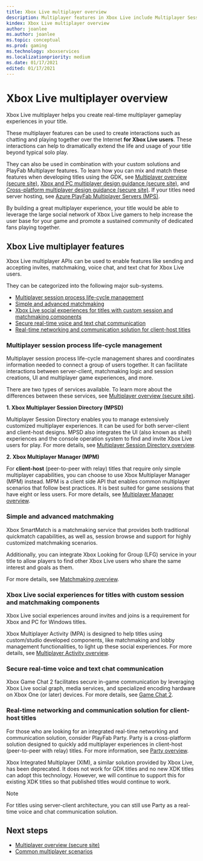 ```yaml
---
title: Xbox Live multiplayer overview
description: Multiplayer features in Xbox Live include Multiplayer Session Directory, matchmaking, networking, voice chat, and text chat.
kindex: Xbox Live multiplayer overview
author: joanlee
ms.author: joanlee
ms.topic: conceptual
ms.prod: gaming
ms.technology: xboxservices
ms.localizationpriority: medium
ms.date: 01/17/2021
edited: 01/17/2021
---
```


# Xbox Live multiplayer overview

Xbox Live multiplayer helps you create real-time multiplayer gameplay experiences in your title. 

These multiplayer features can be used to create interactions such as chatting and playing together over the Internet **for Xbox Live users**. These interactions can help to dramatically extend the life and usage of your title beyond typical solo play.

They can also be used in combination with your custom solutions and PlayFab Multiplayer features. To learn how you can mix and match these features when developing titles using the GDK, see [Multiplayer overview (secure site)](https://developer.microsoft.com/en-us/games/xbox/docs/gdk/multiplayer-intro), [Xbox and PC multiplayer design guidance (secure site)](https://developer.microsoft.com/en-us/games/xbox/docs/gdk/multiplayer-design-guidance-xbox-pc-gdk), and [Cross-platform multiplayer design guidance (secure site)](https://developer.microsoft.com/en-us/games/xbox/docs/gdk/multiplayer-design-guidance-cross-platform). If your titles need server hosting, see [Azure PlayFab Multiplayer Servers (MPS)](https://docs.microsoft.com/gaming/playfab/features/multiplayer/servers/). 

By building a great multiplayer experience, your title would be able to leverage the large social network of Xbox Live gamers to help increase the user base for your game and promote a sustained community of dedicated fans playing together.

## Xbox Live multiplayer features

Xbox Live multiplayer APIs can be used to enable features like sending and accepting invites, matchmaking, voice chat, and text chat for Xbox Live users. 

They can be categorized into the following major sub-systems.

* [Multiplayer session process life-cycle management](#multiplayer-session-process-life-cycle-management)
* [Simple and advanced matchmaking](#simple-and-advanced-matchmaking)
* [Xbox Live social experiences for titles with custom session and matchmaking components](#xbox-live-social-experiences-for-titles-with-custom-session-and-matchmaking-components)
* [Secure real-time voice and text chat communication](#secure-real-time-voice-and-text-chat-communication)
* [Real-time networking and communication solution for client-host titles](#real-time-networking-and-communication-solution-for-client-host-titles)

### Multiplayer session process life-cycle management

Multiplayer session process life-cycle management shares and coordinates information needed to connect a group of users together. It can facilitate interactions between server-client, matchmaking logic and session creations, UI and multiplayer game experiences, and more.

There are two types of services available. To learn more about the differences between these services, see [Multiplayer overview (secure site)](https://aka.ms/gdkdocs).

**1. Xbox Multiplayer Session Directory (MPSD)**

Multiplayer Session Directory enables you to manage extensively customized multiplayer experiences. It can be used for both server-client and client-host designs. MPSD also integrates the UI (also known as shell) experiences and the console operation system to find and invite Xbox Live users for play. For more details, see [Multiplayer Session Directory overview](mpsd/live-mpsd-overview.md).

**2. Xbox Multiplayer Manager (MPM)**

For **client-host** (peer-to-peer with relay) titles that require only simple multiplayer capabilities, you can choose to use Xbox Multiplayer Manager (MPM) instead. MPM is a client side API that enables common multiplayer scenarios that follow best practices. It is best suited for game sessions that have eight or less users. For more details, see [Multiplayer Manager overview](mpm/live-multiplayer-manager-overview.md).

### Simple and advanced matchmaking

Xbox SmartMatch is a matchmaking service that provides both traditional quickmatch capabilities, as well as, session browse and support for highly customized matchmaking scenarios.

Additionally, you can integrate Xbox Looking for Group (LFG) service in your title to allow players to find other Xbox Live users who share the same interest and goals as them. 

For more details, see [Matchmaking overview](matchmaking/live-matchmaking-overview.md).

### Xbox Live social experiences for titles with custom session and matchmaking components

Xbox Live social experiences around invites and joins is a requirement for Xbox and PC for Windows titles. 

Xbox Multiplayer Activity (MPA) is designed to help titles using custom/studio developed components, like matchmaking and lobby management functionalities, to light up these social experiences. For more details, see [Multiplayer Activity overview](mpa/live-mpa-overview.md).

### Secure real-time voice and text chat communication

Xbox Game Chat 2 facilitates secure in-game communication by leveraging Xbox Live social graph, media services, and specialized encoding hardware on Xbox One (or later) devices. For more details, see [Game Chat 2](chat/live-game-chat-2-overview.md).

### Real-time networking and communication solution for client-host titles

For those who are looking for an integrated real-time networking and communication solution, consider PlayFab Party. Party is a cross-platform solution designed to quickly add multiplayer experiences in client-host (peer-to-peer with relay) titles. For more information, see [Party overview](https://docs.microsoft.com/gaming/playfab/features/multiplayer/networking/).

Xbox Integrated Multiplayer (XIM), a similar solution provided by Xbox Live, has been deprecated. It does not work for GDK titles and no new XDK titles can adopt this technology. However, we will continue to support this for existing XDK titles so that published titles would continue to work.

> [!NOTE]
> For titles using server-client architecture, you can still use Party as a real-time voice and chat communication solution.

## Next steps

* [Multiplayer overview (secure site)](https://aka.ms/gdkdocs)
* [Common multiplayer scenarios](live-common-multiplayer-scenarios.md)